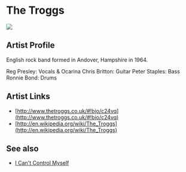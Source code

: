 # The Troggs

![](../../asssets/artists/The_Troggs.png)

## Artist Profile

English rock band formed in Andover, Hampshire in 1964.

Reg Presley: Vocals & Ocarina
Chris Britton: Guitar
Peter Staples: Bass
Ronnie Bond: Drums

## Artist Links

- [http://www.thetroggs.co.uk/#!bio/c24vq](http://www.thetroggs.co.uk/#!bio/c24vq)
- [http://en.wikipedia.org/wiki/The_Troggs](http://en.wikipedia.org/wiki/The_Troggs)


## See also

- [I Can't Control Myself](The_Troggs-I_Cant_Control_Myself.md)
